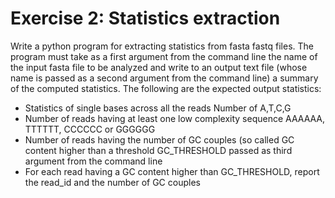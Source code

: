 # Exercise 2: Statistics extraction
Write a python program for extracting statistics from fasta fastq files. The program must take as a first argument from the command line the name of the input fasta file to be analyzed and write to an output text file (whose name is passed as a second argument from the command line) a summary of the computed statistics.
The following are the expected output statistics:
- Statistics of single bases across all the reads Number of A,T,C,G
- Number of reads having at least one low complexity sequence AAAAAA, TTTTTT, CCCCCC or GGGGGG
- Number of reads having the number of GC couples (so called GC content higher than a threshold GC_THRESHOLD passed as third argument from the command line
- For each read having a GC content higher than GC_THRESHOLD, report the read_id and the number of GC couples
